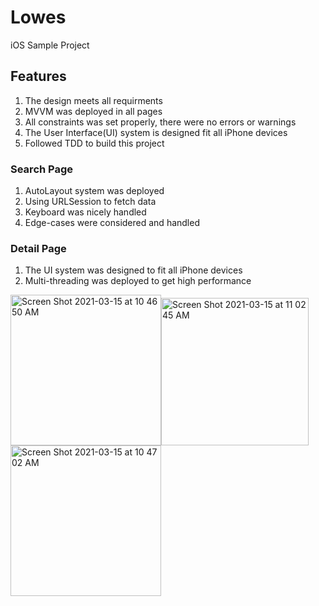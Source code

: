 # Lowes
iOS Sample Project

## Features
1. The design meets all requirments
2. MVVM was deployed in all pages
3. All constraints was set properly, there were no errors or warnings
4. The User Interface(UI) system is designed fit all iPhone devices 
5. Followed TDD to build this project

### Search Page
1. AutoLayout system was deployed
2. Using URLSession to fetch data
3. Keyboard was nicely handled
4. Edge-cases were considered and handled

### Detail Page
1. The UI system was designed to fit all iPhone devices
2. Multi-threading was deployed to get high performance 

<img width="241" alt="Screen Shot 2021-03-15 at 10 46 50 AM" src="https://user-images.githubusercontent.com/63318597/111172402-2c439e80-857c-11eb-9897-ef25fadc3440.png"><img width="236" alt="Screen Shot 2021-03-15 at 11 02 45 AM" src="https://user-images.githubusercontent.com/63318597/111174705-061efe00-857e-11eb-862e-c849fab89e93.png"><img width="241" alt="Screen Shot 2021-03-15 at 10 47 02 AM" src="https://user-images.githubusercontent.com/63318597/111172404-2cdc3500-857c-11eb-8873-32a5e15a52b0.png">


